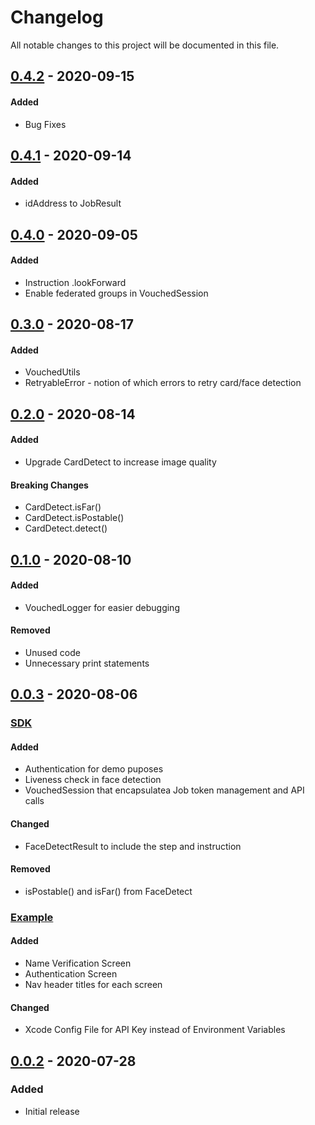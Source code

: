 # Changelog

All notable changes to this project will be documented in this file.

## [0.4.2](https://github.com/vouched/vouched-ios/compare/v0.4.1...v0.4.2) - 2020-09-15

#### Added
- Bug Fixes

## [0.4.1](https://github.com/vouched/vouched-ios/compare/v0.4.0...v0.4.1) - 2020-09-14

#### Added
- idAddress to JobResult

## [0.4.0](https://github.com/vouched/vouched-ios/compare/v0.3.0...v0.4.0) - 2020-09-05

#### Added
- Instruction .lookForward
- Enable federated groups in VouchedSession

## [0.3.0](https://github.com/vouched/vouched-ios/compare/v0.2.0...v0.3.0) - 2020-08-17

#### Added
- VouchedUtils
- RetryableError - notion of which errors to retry card/face detection

## [0.2.0](https://github.com/vouched/vouched-ios/compare/v0.1.0...v0.2.0) - 2020-08-14

#### Added
- Upgrade CardDetect to increase image quality

#### Breaking Changes
- CardDetect.isFar()
- CardDetect.isPostable()
- CardDetect.detect()


## [0.1.0](https://github.com/vouched/vouched-ios/compare/v0.0.3...v0.1.0) - 2020-08-10

#### Added
- VouchedLogger for easier debugging 

#### Removed
- Unused code
- Unnecessary print statements


## [0.0.3](https://github.com/vouched/vouched-ios/compare/v0.0.2...v0.0.3) - 2020-08-06

### <ins>SDK</ins>

#### Added
- Authentication for demo puposes
- Liveness check in face detection
- VouchedSession that encapsulatea Job token management and API calls

#### Changed
- FaceDetectResult to include the step and instruction

#### Removed
- isPostable() and isFar() from FaceDetect

### <ins>Example</ins>

#### Added
- Name Verification Screen
- Authentication Screen
- Nav header titles for each screen

#### Changed
- Xcode Config File for API Key instead of Environment Variables


## [0.0.2](https://github.com/vouched/vouched-ios/releases/tag/v0.0.2) - 2020-07-28

### Added
- Initial release
